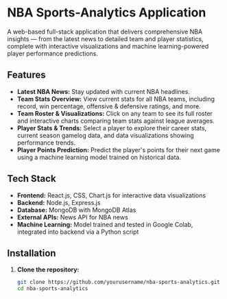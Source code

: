 # NBA Sports-Analytics Application

A web-based full-stack application that delivers comprehensive NBA insights — from the latest news to detailed team and player statistics, complete with interactive visualizations and machine learning-powered player performance predictions.

## Features

- **Latest NBA News:** Stay updated with current NBA headlines.
- **Team Stats Overview:** View current stats for all NBA teams, including record, win percentage, offensive & defensive ratings, and more.
- **Team Roster & Visualizations:** Click on any team to see its full roster and interactive charts comparing team stats against league averages.
- **Player Stats & Trends:** Select a player to explore their career stats, current season gamelog data, and data visualizations showing performance trends.
- **Player Points Prediction:** Predict the player's points for their next game using a machine learning model trained on historical data.

## Tech Stack

- **Frontend:** React.js, CSS, Chart.js for interactive data visualizations
- **Backend:** Node.js, Express.js
- **Database:** MongoDB with MongoDB Atlas
- **External APIs:** News API for NBA news
- **Machine Learning:** Model trained and tested in Google Colab, integrated into backend via a Python script

## Installation

1. **Clone the repository:**
   ```bash
   git clone https://github.com/yourusername/nba-sports-analytics.git
   cd nba-sports-analytics
